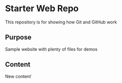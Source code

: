 # Starter Web Repo

This repository is for showing how Git and GitHub work

## Purpose

Sample website with plenty of files for demos

## Content
New content`
